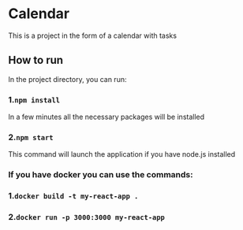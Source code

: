 # Calendar

This is a project in the form of a calendar with tasks

## How to run

In the project directory, you can run:

### 1.`npm install`

In a few minutes all the necessary packages will be installed

### 2.`npm start`

This command will launch the application if you have node.js installed

### If you have docker you can use the commands:

### 1.`docker build -t my-react-app .`

### 2.`docker run -p 3000:3000 my-react-app`
